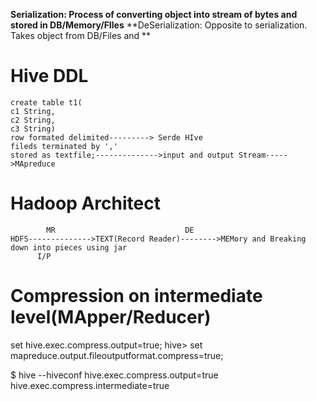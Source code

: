 **Serialization: Process of converting object into stream of bytes and stored in DB/Memory/FIles**
**DeSerialization: Opposite to serialization. Takes object from DB/Files and **

# Hive DDL
```
create table t1(
c1 String,
c2 String,
c3 String)
row formated delimited---------> Serde HIve
fileds terminated by ','
stored as textfile;-------------->input and output Stream----->MApreduce
```
# Hadoop Architect
```          
        MR                             DE
HDFS-------------->TEXT(Record Reader)-------->MEMory and Breaking down into pieces using jar
      I/P
```


# Compression on intermediate level(MApper/Reducer)

set hive.exec.compress.output=true;
hive> set mapreduce.output.fileoutputformat.compress=true;

$ hive --hiveconf hive.exec.compress.output=true hive.exec.compress.intermediate=true
